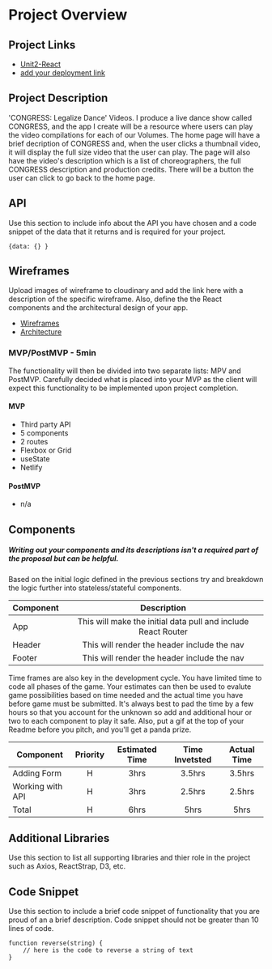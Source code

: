 # Project Overview

## Project Links

- [Unit2-React](https://github.com/kilahsw/Unit2-React)
- [add your deployment link]()

## Project Description

'CONGRESS: Legalize Dance' Videos. I produce a live dance show called CONGRESS, and the app I create will be a resource where users can play the video compilations for each of our Volumes. The home page will have a brief decription of CONGRESS and, when the user clicks a thumbnail video, it will display the full size video that the user can play. The page will also have the video's description which is a list of choreographers, the full CONGRESS description and production credits. There will be a button the user can click to go back to the home page. 

## API

Use this section to include info about the API you have chosen and a code snippet of the data that it returns and is required for your project. 


```
{data: {} }
```


## Wireframes

Upload images of wireframe to cloudinary and add the link here with a description of the specific wireframe. Also, define the the React components and the architectural design of your app.

- [Wireframes](https://wireframepro.mockflow.com/view/M6cc7e221ab49683ae92aa5dff3f0f2991600053971849)
- [Architecture](https://docs.google.com/drawings/d/1eHNqMIDQF2ImviZ2lnJZRHTO0t3WvnpqmLAk3oUc0Yo/edit)


### MVP/PostMVP - 5min

The functionality will then be divided into two separate lists: MPV and PostMVP.  Carefully decided what is placed into your MVP as the client will expect this functionality to be implemented upon project completion.  

#### MVP 
- Third party API
- 5 components
- 2 routes
- Flexbox or Grid
- useState
- Netlify

#### PostMVP 

- n/a

## Components
##### Writing out your components and its descriptions isn't a required part of the proposal but can be helpful.

Based on the initial logic defined in the previous sections try and breakdown the logic further into stateless/stateful components. 

| Component | Description | 
| --- | :---: |  
| App | This will make the initial data pull and include React Router| 
| Header | This will render the header include the nav | 
| Footer | This will render the header include the nav | 


Time frames are also key in the development cycle.  You have limited time to code all phases of the game.  Your estimates can then be used to evalute game possibilities based on time needed and the actual time you have before game must be submitted. It's always best to pad the time by a few hours so that you account for the unknown so add and additional hour or two to each component to play it safe. Also, put a gif at the top of your Readme before you pitch, and you'll get a panda prize.

| Component | Priority | Estimated Time | Time Invetsted | Actual Time |
| --- | :---: |  :---: | :---: | :---: |
| Adding Form | H | 3hrs| 3.5hrs | 3.5hrs |
| Working with API | H | 3hrs| 2.5hrs | 2.5hrs |
| Total | H | 6hrs| 5hrs | 5hrs |

## Additional Libraries
 Use this section to list all supporting libraries and thier role in the project such as Axios, ReactStrap, D3, etc. 

## Code Snippet

Use this section to include a brief code snippet of functionality that you are proud of an a brief description.  Code snippet should not be greater than 10 lines of code. 

```
function reverse(string) {
	// here is the code to reverse a string of text
}
```
